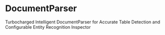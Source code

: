 # DocumentParser
Turbocharged Intelligent DocumentParser for Accurate Table Detection and Configurable Entity Recognition Inspector
